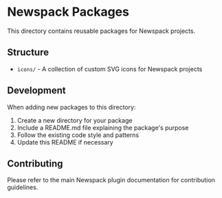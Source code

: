 # Newspack Packages

This directory contains reusable packages for Newspack projects.

## Structure

- `icons/` - A collection of custom SVG icons for Newspack projects

## Development

When adding new packages to this directory:

1. Create a new directory for your package
2. Include a README.md file explaining the package's purpose
3. Follow the existing code style and patterns
4. Update this README if necessary

## Contributing

Please refer to the main Newspack plugin documentation for contribution guidelines.
